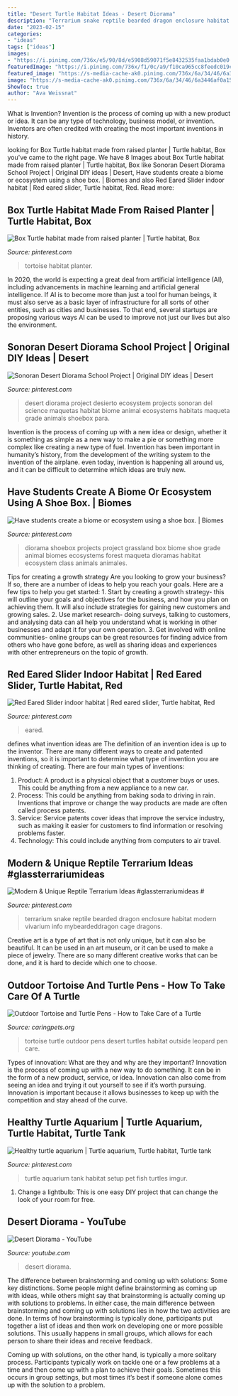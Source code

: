 ```yaml
---
title: "Desert Turtle Habitat Ideas - Desert Diorama"
description: "Terrarium snake reptile bearded dragon enclosure habitat modern vivarium info mybeardeddragon cage dragons"
date: "2023-02-15"
categories:
- "ideas"
tags: ["ideas"]
images:
- "https://i.pinimg.com/736x/e5/90/8d/e5908d59071f5e8432535faa1bdab0e0.jpg"
featuredImage: "https://i.pinimg.com/736x/f1/0c/a9/f10ca965cc8feedc019cef68b95f086e.jpg"
featured_image: "https://s-media-cache-ak0.pinimg.com/736x/6a/34/46/6a3446af0a15eab7f79a6759cab35486.jpg"
image: "https://s-media-cache-ak0.pinimg.com/736x/6a/34/46/6a3446af0a15eab7f79a6759cab35486.jpg"
ShowToc: true
author: "Ava Weissnat"
---
```



What is Invention?
Invention is the process of coming up with a new product or idea. It can be any type of technology, business model, or invention. Inventors are often credited with creating the most important inventions in history.

	

		
looking for Box Turtle habitat made from raised planter | Turtle habitat, Box you've came to the right page. We have 8 Images about Box Turtle habitat made from raised planter | Turtle habitat, Box like Sonoran Desert Diorama School Project | Original DIY ideas | Desert, Have students create a biome or ecosystem using a shoe box. | Biomes and also Red Eared Slider indoor habitat | Red eared slider, Turtle habitat, Red. Read more:
		
    
## Box Turtle Habitat Made From Raised Planter | Turtle Habitat, Box

<img loading=lazy src="https://i.pinimg.com/originals/54/f4/f1/54f4f12bcb861a9755b4f065cd11bc69.jpg" onerror="this.onerror=null;this.src='https://tse3.mm.bing.net/th?id=OIP.aRf-IwtXt7ymZM0ZMJGCTgHaJ4&amp;pid=15.1';" alt="Box Turtle habitat made from raised planter | Turtle habitat, Box">

_Source: pinterest.com_

>tortoise habitat planter. 

	

In 2020, the world is expecting a great deal from artificial intelligence (AI), including advancements in machine learning and artificial general intelligence. If AI is to become more than just a tool for human beings, it must also serve as a basic layer of infrastructure for all sorts of other entities, such as cities and businesses. To that end, several startups are proposing various ways AI can be used to improve not just our lives but also the environment.

    
## Sonoran Desert Diorama School Project | Original DIY Ideas | Desert

<img loading=lazy src="https://i.pinimg.com/736x/97/3c/89/973c89e00e22e0fb3ce4e064bd0ebd7e--desert-diorama-ideas-geronimo.jpg?b=t" onerror="this.onerror=null;this.src='https://tse3.mm.bing.net/th?id=OIP.dGf7q8mxn6AaSaNZ8lgA2wHaJ3&amp;pid=15.1';" alt="Sonoran Desert Diorama School Project | Original DIY ideas | Desert">

_Source: pinterest.com_

>desert diorama project desierto ecosystem projects sonoran del science maquetas habitat biome animal ecosystems habitats maqueta grade animals shoebox para. 

	

Invention is the process of coming up with a new idea or design, whether it is something as simple as a new way to make a pie or something more complex like creating a new type of fuel. Invention has been important in humanity’s history, from the development of the writing system to the invention of the airplane. even today, invention is happening all around us, and it can be difficult to determine which ideas are truly new.

    
## Have Students Create A Biome Or Ecosystem Using A Shoe Box. | Biomes

<img loading=lazy src="https://s-media-cache-ak0.pinimg.com/736x/6a/34/46/6a3446af0a15eab7f79a6759cab35486.jpg" onerror="this.onerror=null;this.src='https://tse2.mm.bing.net/th?id=OIP.iIeGTsV0xjALLLyrTq8rUAHaFj&amp;pid=15.1';" alt="Have students create a biome or ecosystem using a shoe box. | Biomes">

_Source: pinterest.com_

>diorama shoebox projects project grassland box biome shoe grade animal biomes ecosystems forest maqueta dioramas habitat ecosystem class animals animales. 

	

Tips for creating a growth strategy
Are you looking to grow your business? If so, there are a number of ideas to help you reach your goals. Here are a few tips to help you get started: 1. Start by creating a growth strategy- this will outline your goals and objectives for the business, and how you plan on achieving them. It will also include strategies for gaining new customers and growing sales. 2. Use market research- doing surveys, talking to customers, and analysing data can all help you understand what is working in other businesses and adapt it for your own operation. 3. Get involved with online communities- online groups can be great resources for finding advice from others who have gone before, as well as sharing ideas and experiences with other entrepreneurs on the topic of growth. 
    
## Red Eared Slider Indoor Habitat | Red Eared Slider, Turtle Habitat, Red

<img loading=lazy src="https://i.pinimg.com/736x/e5/90/8d/e5908d59071f5e8432535faa1bdab0e0.jpg" onerror="this.onerror=null;this.src='https://tse2.mm.bing.net/th?id=OIP.Jb0RIkhehaa0eBGhWh93dAHaFj&amp;pid=15.1';" alt="Red Eared Slider indoor habitat | Red eared slider, Turtle habitat, Red">

_Source: pinterest.com_

>eared. 

	

defines what invention ideas are
The definition of an invention idea is up to the inventor. 
There are many different ways to create and patented inventions, so it is important to determine what type of invention you are thinking of creating. There are four main types of inventions: 
1) Product: A product is a physical object that a customer buys or uses. This could be anything from a new appliance to a new car. 
2) Process: This could be anything from baking soda to driving in rain. Inventions that improve or change the way products are made are often called process patents. 
3) Service: Service patents cover ideas that improve the service industry, such as making it easier for customers to find information or resolving problems faster. 
4) Technology: This could include anything from computers to air travel.

    
## Modern &amp; Unique Reptile Terrarium Ideas #glassterrariumideas #

<img loading=lazy src="https://i.pinimg.com/736x/ce/82/ee/ce82ee747b2a9083d5b41a8292eec859.jpg" onerror="this.onerror=null;this.src='https://tse2.mm.bing.net/th?id=OIP.ZcGr4BsCqugXG6UBbP9EBAHaJ3&amp;pid=15.1';" alt="Modern &amp; Unique Reptile Terrarium Ideas #glassterrariumideas #">

_Source: pinterest.com_

>terrarium snake reptile bearded dragon enclosure habitat modern vivarium info mybeardeddragon cage dragons. 

	

Creative art is a type of art that is not only unique, but it can also be beautiful. It can be used in an art museum, or it can be used to make a piece of jewelry. There are so many different creative works that can be done, and it is hard to decide which one to choose.

    
## Outdoor Tortoise And Turtle Pens - How To Take Care Of A Turtle

<img loading=lazy src="https://www.caringpets.org/wp-content/uploads/Tortoise-in-Desert.jpg" onerror="this.onerror=null;this.src='https://tse3.mm.bing.net/th?id=OIP.xa5ig5TTohDUyskUACccfgHaF7&amp;pid=15.1';" alt="Outdoor Tortoise and Turtle Pens - How to Take Care of a Turtle">

_Source: caringpets.org_

>tortoise turtle outdoor pens desert turtles habitat outside leopard pen care. 

	

Types of innovation: What are they and why are they important?
Innovation is the process of coming up with a new way to do something. It can be in the form of a new product, service, or idea. Innovation can also come from seeing an idea and trying it out yourself to see if it’s worth pursuing. Innovation is important because it allows businesses to keep up with the competition and stay ahead of the curve.

    
## Healthy Turtle Aquarium | Turtle Aquarium, Turtle Habitat, Turtle Tank

<img loading=lazy src="https://i.pinimg.com/736x/f1/0c/a9/f10ca965cc8feedc019cef68b95f086e.jpg" onerror="this.onerror=null;this.src='https://tse2.mm.bing.net/th?id=OIP.AitLt6G0P2fV9PKrk1AX8AHaJ3&amp;pid=15.1';" alt="Healthy turtle aquarium | Turtle aquarium, Turtle habitat, Turtle tank">

_Source: pinterest.com_

>turtle aquarium tank habitat setup pet fish turtles imgur. 

	

1. Change a lightbulb: This is one easy DIY project that can change the look of your room for free.

    
## Desert Diorama - YouTube

<img loading=lazy src="https://i.ytimg.com/vi/zp03TjTfzRY/maxresdefault.jpg" onerror="this.onerror=null;this.src='https://tse2.mm.bing.net/th?id=OIP.Q3-DhT5F3wdMrKrjQT4x6wHaEK&amp;pid=15.1';" alt="Desert Diorama - YouTube">

_Source: youtube.com_

>desert diorama. 

	

The difference between brainstorming and coming up with solutions: Some key distinctions.
Some people might define brainstorming as coming up with ideas, while others might say that brainstorming is actually coming up with solutions to problems. In either case, the main difference between brainstorming and coming up with solutions lies in how the two activities are done.
In terms of how brainstorming is typically done, participants put together a list of ideas and then work on developing one or more possible solutions. This usually happens in small groups, which allows for each person to share their ideas and receive feedback.

Coming up with solutions, on the other hand, is typically a more solitary process. Participants typically work on tackle one or a few problems at a time and then come up with a plan to achieve their goals. Sometimes this occurs in group settings, but most times it’s best if someone alone comes up with the solution to a problem.

